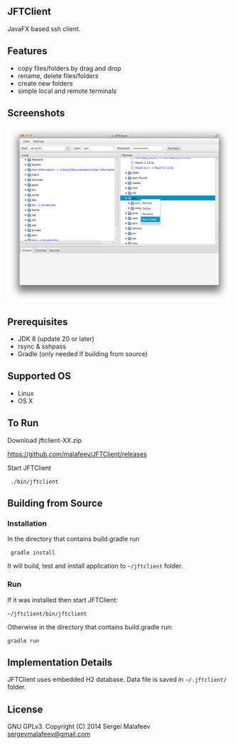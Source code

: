 ## JFTClient

JavaFX based ssh client. 

## Features

- copy files/folders by drag and drop
- rename, delete files/folders
- create new folders   
- simple local and remote terminals

## Screenshots

![Alt text](/screenshots/screenshot.png?raw=true)


## Prerequisites

- JDK 8 (update 20 or later)
- rsync & sshpass
- Gradle (only needed if building from source)

## Supported OS

- Linux
- OS X

## To Run

Download jftclient-XX.zip

https://github.com/malafeev/JFTClient/releases

Start JFTClient

     ./bin/jftclient

## Building from Source

### Installation

In the directory that contains build.gradle run

     gradle install
     
It will build, test and install application to `~/jftclient` folder.
 
### Run

If it was installed then start JFTClient: 

    ~/jftclient/bin/jftclient

Otherwise in the directory that contains build.gradle run:
 
    gradle run 

## Implementation Details

JFTClient uses embedded H2 database. Data file is saved in `~/.jftclient/` folder.

## License 
GNU GPLv3.
Copyright (C) 2014 Sergei Malafeev <sergeymalafeev@gmail.com>
